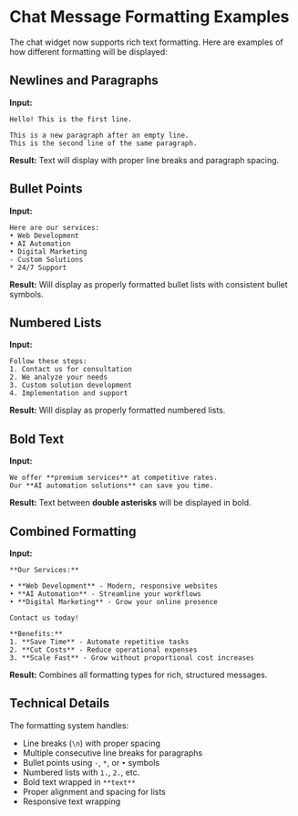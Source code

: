 # Chat Message Formatting Examples

The chat widget now supports rich text formatting. Here are examples of how different formatting will be displayed:

## Newlines and Paragraphs

**Input:**
```
Hello! This is the first line.

This is a new paragraph after an empty line.
This is the second line of the same paragraph.
```

**Result:** Text will display with proper line breaks and paragraph spacing.

## Bullet Points

**Input:**
```
Here are our services:
• Web Development
• AI Automation
• Digital Marketing
- Custom Solutions
* 24/7 Support
```

**Result:** Will display as properly formatted bullet lists with consistent bullet symbols.

## Numbered Lists

**Input:**
```
Follow these steps:
1. Contact us for consultation
2. We analyze your needs
3. Custom solution development
4. Implementation and support
```

**Result:** Will display as properly formatted numbered lists.

## Bold Text

**Input:**
```
We offer **premium services** at competitive rates.
Our **AI automation solutions** can save you time.
```

**Result:** Text between **double asterisks** will be displayed in bold.

## Combined Formatting

**Input:**
```
**Our Services:**

• **Web Development** - Modern, responsive websites
• **AI Automation** - Streamline your workflows  
• **Digital Marketing** - Grow your online presence

Contact us today!

**Benefits:**
1. **Save Time** - Automate repetitive tasks
2. **Cut Costs** - Reduce operational expenses
3. **Scale Fast** - Grow without proportional cost increases
```

**Result:** Combines all formatting types for rich, structured messages.

## Technical Details

The formatting system handles:
- Line breaks (`\n`) with proper spacing
- Multiple consecutive line breaks for paragraphs
- Bullet points using `-`, `*`, or `•` symbols
- Numbered lists with `1.`, `2.`, etc.
- Bold text wrapped in `**text**`
- Proper alignment and spacing for lists
- Responsive text wrapping